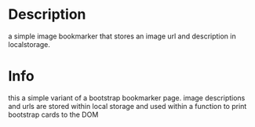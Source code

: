 # Description
a simple image bookmarker that stores an image url and description in localstorage.

# Info
this a simple variant of a bootstrap bookmarker page.
image descriptions and urls are stored within local storage and used within a function to print bootstrap cards to the DOM


#
